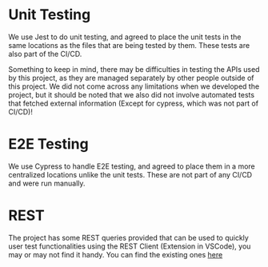# Unit Testing

We use Jest to do unit testing, and agreed to place the unit tests in the same locations as the files that are being tested by them. These tests are also part of the CI/CD.

Something to keep in mind, there may be difficulties in testing the APIs used by this project, as they are managed separately by other people outside of this project. We did not come across any limitations when we developed the project, but it should be noted that we also did not involve automated tests that fetched external information (Except for cypress, which was not part of CI/CD)!

# E2E Testing

We use Cypress to handle E2E testing,  and agreed to place them in a more centralized locations unlike the unit tests. These are not part of any CI/CD and were run manually.

# REST

The project has some REST queries provided that can be used to quickly user test functionalities using the REST Client (Extension in VSCode), you may or may not find it handy. You can find the existing ones [here](https://github.com/Kurssiesitieto/kurssiesitieto-ohtuprojekti/tree/main/rest)
